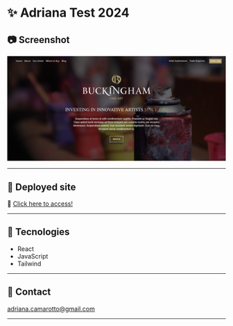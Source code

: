 # ✨ Adriana Test 2024

## 📷 Screenshot
![preview](./src/Assets/ScreenshotApp.png)
 

---  


## 📌 Deployed site

🎯  [Click here to access!](https://frolicking-frangollo-b8b81a.netlify.app)


---

## 🚀 Tecnologies

- React
- JavaScript
- Tailwind

---

## 📧 Contact

adriana.camarotto@gmail.com

---
